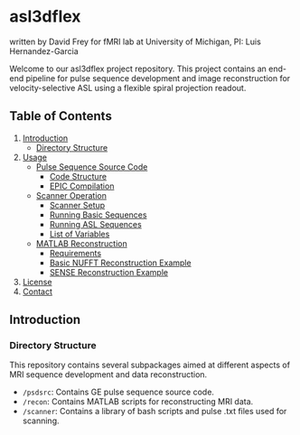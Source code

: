 # asl3dflex
written by David Frey for fMRI lab at University of Michigan, PI: Luis Hernandez-Garcia

Welcome to our asl3dflex project repository. This project contains an end-end pipeline for pulse sequence development and image reconstruction for velocity-selective ASL using a flexible spiral projection readout.

## Table of Contents

1. [Introduction](#introduction)
    - [Directory Structure](#directory-structure)
4. [Usage](#usage)
    - [Pulse Sequence Source Code](#pulse-sequence-source-code)
        - [Code Structure](#psd-code-structure)
        - [EPIC Compilation](#psd-compilation)
    - [Scanner Operation](#scanner-operation)
        - [Scanner Setup](#scanner-setup)
        - [Running Basic Sequences](#basic-sequences)
        - [Running ASL Sequences](#asl-sequences)
        - [List of Variables](#scanner-variables)
    - [MATLAB Reconstruction](#matlab-reconstruction)
        - [Requirements](#recon-requirements)
        - [Basic NUFFT Reconstruction Example](#recon-example)
        - [SENSE Reconstruction Example](#sense-example)
6. [License](#license)
7. [Contact](#contact)

## Introduction

### Directory Structure
This repository contains several subpackages aimed at different aspects of MRI sequence development and data reconstruction. 

- `/psdsrc`: Contains GE pulse sequence source code.
- `/recon`: Contains MATLAB scripts for reconstructing MRI data.
- `/scanner`: Contains a library of bash scripts and pulse .txt files used for scanning.




